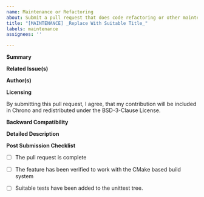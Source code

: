 ```yaml
---
name: Maintenance or Refactoring
about: Submit a pull request that does code refactoring or other maintenance changes
title: "[MAINTENANCE] _Replace With Suitable Title_"
labels: maintenance
assignees: ''

---
```


**Summary**

<!--Briefly describe the included changes.-->

**Related Issue(s)**

<!--If this addresses an open GitHub issue for this project, please mention the issue number here, and describe the relation. Use the phrases `fixes #221` or `closes #135`, when you want an issue to be automatically closed when the pull request is merged-->

**Author(s)**

<!--Please state name and affiliation of the author or authors that should be credited with the changes in this pull request. If this pull request adds new files to the distribution, please also provide a suitable "long-lived" e-mail address (ideally something that can outlive your institution's e-mail, in case you change jobs) for the *corresponding* author, i.e. the person the Chrono developers can contact directly with questions and requests related to maintenance and support of this contributed code.-->

**Licensing**

By submitting this pull request, I agree, that my contribution will be included in Chrono and redistributed under the BSD-3-Clause License. 

**Backward Compatibility**

<!--Please state whether any changes in the pull request will break backward compatibility for inputs, and - if yes - explain what has been changed and why-->

**Detailed Description**

<!--Provide any relevant details about how the changes are implemented, how correctness was verified, how other features - if any - in Chrono are affected-->

**Post Submission Checklist**

<!--Please check the fields below as they are completed *after* the pull request is submitted-->
- [ ] The pull request is complete
- [ ] The feature has been verified to work with the CMake based build system
- [ ] Suitable tests have been added to the unittest tree.


